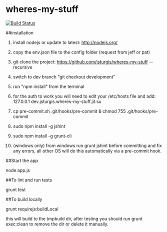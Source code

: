 wheres-my-stuff
===============

[![Build Status](https://secure.travis-ci.org/jsturgis/wheres-my-stuff.png)](http://travis-ci.org/jsturgis/wheres-my-stuff)

##installation

1. install nodejs or update to latest:
	http://nodejs.org/

2. copy the env.json file to the config folder (request from jeff or pat)

3. git clone the project:
	https://github.com/jsturgis/wheres-my-stuff --recursive

4. switch to dev branch "git checkout development"

5. run "npm install" from the terminal

6. for the auth to work you will need to edit your /etc/hosts file and add:
	127.0.0.1	dev.jsturgis.wheres-my-stuff.jit.su

7. cp pre-commit.sh .git/hooks/pre-commit & chmod 755 .git/hooks/pre-commit

8. sudo npm install -g jshint

9. sudo npm install -g grunt-cli

10. (windows only) from windows run grunt jshint before committing and fix any errors, all other OS will do this automatically via a pre-commit hook.

##Start the app

node app.js

##To lint and run tests

grunt test

##To build locally

grunt requirejs:buildLocal

this will build to the tmpbuild dir, after testing you should run grunt exec:clean to remove the dir or delete it manually.